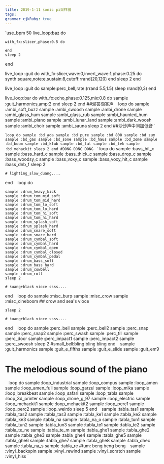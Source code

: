 ```yaml
---
title: 2019-1-11 sonic pi采样器
tags: 
grammar_cjkRuby: true
---
```



`use_bpm 50
live_loop:baz do
    
    with_fx:slicer,phase:0.5 do
      
    end
    sleep 2
  end

live_loop :guit do
    with_fx:slicer,wave:0,invert_wave:1,phase:0.25 do
      synth:square,note:e,sustain:8,cutoff:rrand(20,120)
    end
    sleep 2
  end

live_loop :guit do
    sample:perc_bell,rate:(rrand 5.5,1.5)
    sleep rrand(0,3)
  end

live_loop:bar do
    with_fx:echo,phase:0.125,mix:0.8 do
      sample :guit_harmonics,amp:2
    end
    sleep 2
  end
 ##滴答滴答声
`
`
loop do
    sample :ambi_soft_buzz
    sample :ambi_swoosh
    sample :ambi_drone
    sample :ambi_glass_hum
    sample :ambi_glass_rub
    sample :ambi_haunted_hum
    sample :ambi_piano
    sample :ambi_lunar_land
    sample :ambi_dark_woosh
    sample :ambi_choir
    sample :ambi_sauna
    sleep 2
  end ##沙沙声中间加低音
`

`
loop do
    sample :bd_ada
    sample :bd_pure
    sample :bd_808
    sample :bd_zum
    sample :bd_gas
    sample :bd_sone
    sample :bd_haus
    sample :bd_zome
    sample :bd_boom
    sample :bd_klub
    sample :bd_fat
    sample :bd_tek
    sample :bd_mehackit
    sleep 2
  end
#DONG DONG DONG 
`
`
loop do
    sample :bass_hit_c
    sample :bass_hard_c
    sample :bass_thick_c
    sample :bass_drop_c
    sample :bass_woodsy_c
    sample :bass_voxy_c
    sample :bass_voxy_hit_c
    sample :bass_dnb_f
    sleep 2
    
    # lighting_slow_duang....
  end
`
`
loop do
    
    sample :drum_heavy_kick
    sample :drum_tom_mid_soft
    sample :drum_tom_mid_hard
    sample :drum_tom_lo_soft
    sample :drum_tom_lo_hard
    sample :drum_tom_hi_soft
    sample :drum_tom_hi_hard
    sample :drum_splash_soft
    sample :drum_splash_hard
    sample :drum_snare_soft
    sample :drum_snare_hard
    sample :drum_cymbal_soft
    sample :drum_cymbal_hard
    sample :drum_cymbal_open
    sample :drum_cymbal_closed
    sample :drum_cymbal_pedal
    sample :drum_bass_soft
    sample :drum_bass_hard
    sample :drum_cowbell
    sample :drum_roll
    sleep 2
    
    # kuang+black vioce ssss....
  end
`
`
loop do
    sample :misc_burp
    sample :misc_crow
    sample :misc_cineboom
    ## crow and sea's vioce
    
    sleep 2
    
    # kuang+black vioce ssss....
  end
`
`
loop do
    sample :perc_bell
    sample :perc_bell2
    sample :perc_snap
    sample :perc_snap2
    sample :perc_swash
    sample :perc_till
    sample :perc_door
    sample :perc_impact1
    sample :perc_impact2
    sample :perc_swoosh
    sleep 2
    #small_bell:bling bling bling
  end
`
`
sample :guit_harmonics
sample :guit_e_fifths
sample :guit_e_slide
sample :guit_em9
# The melodious sound of the piano
`
`
loop do
    sample :loop_industrial
    sample :loop_compus
    sample :loop_amen
    sample :loop_amen_full
    sample :loop_garzul
    sample :loop_mika
    sample :loop_breakbeat
    sample :loop_safari
    sample :loop_tabla
    sample :loop_3d_printer
    sample :loop_drone_g_97
    sample :loop_electric
    sample :loop_mehackit1
    sample :loop_mehackit2
    sample :loop_perc1
    sample :loop_perc2
    sample :loop_weirdo
    sleep 5
  end
`
`
sample :tabla_tas1
sample :tabla_tas2
sample :tabla_tas3
sample :tabla_ke1
sample :tabla_ke2
sample :tabla_ke3
sample :tabla_na
sample :tabla_na_o
sample :tabla_tun1
sample :tabla_tun2
sample :tabla_tun3
sample :tabla_te1
sample :tabla_te2
sample :tabla_te_ne
sample :tabla_te_m
sample :tabla_ghe1
sample :tabla_ghe2
sample :tabla_ghe3
sample :tabla_ghe4
sample :tabla_ghe5
sample :tabla_ghe6
sample :tabla_ghe7
sample :tabla_ghe8
sample :tabla_dhec
sample :tabla_na_s
sample :tabla_re
#tum: beng beng beng
`
`
sample :vinyl_backspin
sample :vinyl_rewind
sample :vinyl_scratch
sample :vinyl_hiss
`